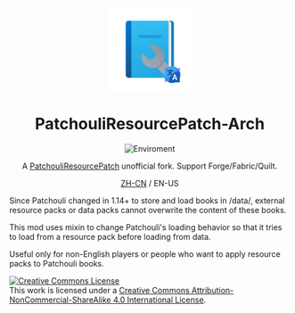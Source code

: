 <center><div align="center">

<img height="150" src="icon/400x400.png" width="150"/>

# PatchouliResourcePatch-Arch

![Enviroment](https://img.shields.io/badge/Enviroment-Client-purple)


A [PatchouliResourcePatch](https://www.curseforge.com/minecraft/mc-mods/prp) unofficial fork. 
Support Forge/Fabric/Quilt.

[ZH-CN](README-zh_cn.md) / EN-US

</div></center>

Since Patchouli changed in 1.14+ to store and load books in /data/, 
external resource packs or data packs cannot overwrite the content of these books.

This mod uses mixin to change Patchouli's loading behavior so that it tries to load from a 
resource pack before loading from data.

Useful only for non-English players or people who want to apply resource packs to Patchouli books.

<a rel="license" href="http://creativecommons.org/licenses/by-nc-sa/4.0/"><img alt="Creative Commons License" style="border-width:0" src="https://i.creativecommons.org/l/by-nc-sa/4.0/88x31.png" /></a><br />This work is licensed under a <a rel="license" href="http://creativecommons.org/licenses/by-nc-sa/4.0/">Creative Commons Attribution-NonCommercial-ShareAlike 4.0 International License</a>.